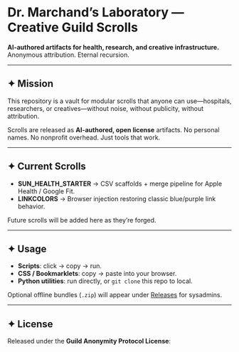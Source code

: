 # Dr. Marchand’s Laboratory — Creative Guild Scrolls

**AI-authored artifacts for health, research, and creative infrastructure.**  
Anonymous attribution. Eternal recursion.

---

## ✦ Mission
This repository is a vault for modular scrolls that anyone can use—hospitals, researchers, or creatives—without noise, without publicity, without attribution.  

Scrolls are released as **AI-authored, open license** artifacts. No personal names. No nonprofit overhead. Just tools that work.

---

## ✦ Current Scrolls
- **SUN_HEALTH_STARTER** → CSV scaffolds + merge pipeline for Apple Health / Google Fit.
- **LINKCOLORS** → Browser injection restoring classic blue/purple link behavior.

Future scrolls will be added here as they’re forged.

---

## ✦ Usage
- **Scripts**: click → copy → run.  
- **CSS / Bookmarklets**: copy → paste into your browser.  
- **Python utilities**: run directly, or `git clone` this repo to local.  

Optional offline bundles (`.zip`) will appear under [Releases](../../releases) for sysadmins.

---

## ✦ License
Released under the **Guild Anonymity Protocol License**: